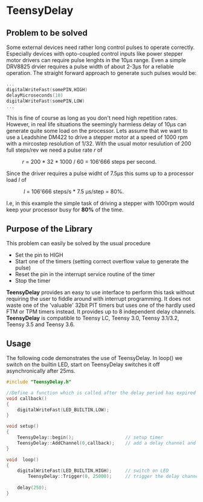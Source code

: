 # TeensyDelay
## Problem to be solved 
Some external devices need rather long control pulses to operate correctly. Especially devices with opto-coupled control inputs like power stepper motor drivers can require pulse lenghts in the 10µs range. Even a simple DRV8825 drvier requires a pulse width of about 2-3µs for a reliable operation. The straight forward approach to generate such pulses would be:
```c++
...
digitalWriteFast(somePIN,HIGH)
delayMicroseconds(10)
digitalWriteFast(somePIN,LOW)
...
```
This is fine of course as long as you don't need high repetition rates. However, in real life situations the seemingly harmless delay of 10µs can generate quite some load on the processor. Lets assume that we want to use a Leadshine DM422 to drive a stepper motor at a speed of 1000 rpm with a mircostep resolution of 1/32. With the usual motor resulution of 200 full steps/rev we need a pulse rate *r* of

&emsp;&emsp;&emsp;*r* = 200 * 32 * 1000 / 60 = 106'666  steps per second.

Since the driver requires a pulse widht of 7.5µs this sums up to a processor load *l* of

&emsp;&emsp;&emsp; *l* = 106'666 steps/s * 7.5 µs/step = 80%.

I.e, in this example the simple task of driving a stepper with 1000rpm would  keep your processor busy for **80%** of the time. 

## Purpose of the Library
This problem can easily be solved  by the usual procedure
- Set the pin to HIGH
- Start one of the timers (setting correct overflow value to generate the pulse)
- Reset the pin in the interrupt service routine of the timer
- Stop the timer

**TeensyDelay** provides an easy to use interface to perform this task without requiring the user to fiddle around with interrupt programming. It does not waste one of the 'valuable' 32bit PIT timers but uses one of the hardly used FTM or TPM timers instead. It provides up to 8 independent delay channels. **TeensyDelay** is compatible to Teensy LC, Teensy 3.0, Teensy 3.1/3.2, Teensy 3.5 and Teensy 3.6. 

## Usage
The following code demonstrates the use of TeensyDelay. In loop() we switch on the builtin LED, start on
TeensyDelay switches it off asynchronically after 25ms. 
```c++
#include "TeensyDelay.h"

//Define a function which is called after the delay period has expired
void callback() 
{
    digitalWriteFast(LED_BUILTIN,LOW);
}

void setup()
{
    TeensyDelay::begin();                   // setup timer
    TeensyDelay::AddChannel(0,callback);    // add a delay channel and attach callback function
}

void  loop()
{
    digitalWriteFast(LED_BUILTIN,HIGH);     // switch on LED
        TeensyDelay::Trigger(0, 25000);     // trigger the delay channel, callback will be invoked 25000µs after this call
    
    delay(250);                     
}
```



[//]: # (These are reference links used in the body of this note and get stripped out when the markdown processor does its job. There is no need to format nicely because it shouldn't be seen. Thanks SO - http://stackoverflow.com/questions/4823468/store-comments-in-markdown-syntax)

   [PJRC]: <https://www.pjrc.com/teensy/pinout.html>
